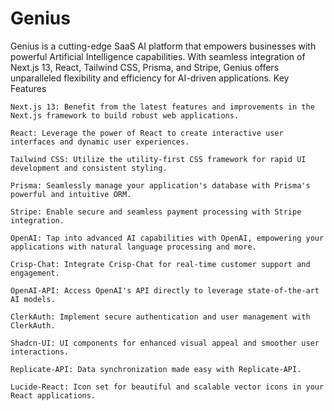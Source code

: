 # Genius 


Genius is a cutting-edge SaaS AI platform that empowers businesses with powerful Artificial Intelligence capabilities. With seamless integration of Next.js 13, React, Tailwind CSS, Prisma, and Stripe, Genius offers unparalleled flexibility and efficiency for AI-driven applications.
Key Features

    Next.js 13: Benefit from the latest features and improvements in the Next.js framework to build robust web applications.

    React: Leverage the power of React to create interactive user interfaces and dynamic user experiences.

    Tailwind CSS: Utilize the utility-first CSS framework for rapid UI development and consistent styling.

    Prisma: Seamlessly manage your application's database with Prisma's powerful and intuitive ORM.

    Stripe: Enable secure and seamless payment processing with Stripe integration.

    OpenAI: Tap into advanced AI capabilities with OpenAI, empowering your applications with natural language processing and more.

    Crisp-Chat: Integrate Crisp-Chat for real-time customer support and engagement.

    OpenAI-API: Access OpenAI's API directly to leverage state-of-the-art AI models.

    ClerkAuth: Implement secure authentication and user management with ClerkAuth.

    Shadcn-UI: UI components for enhanced visual appeal and smoother user interactions.

    Replicate-API: Data synchronization made easy with Replicate-API.

    Lucide-React: Icon set for beautiful and scalable vector icons in your React applications.

